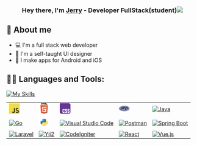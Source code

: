 
<h3 align="center">Hey there, I'm <a href="https://github.com/gera39">Jerry</a> - Developer FullStack(student)<img src="https://media.giphy.com/media/hvRJCLFzcasrR4ia7z/giphy.gif" width="28"></h3>


## 📖 About me

* 💻 I'm a full stack web developer
* 🎨 I'm a self-taught UI designer
* 📱 I make apps for Android and iOS




## 👨‍💻 Languages and Tools:
[![My Skills](https://skillicons.dev/icons?i=js,html,css,wasm)](https://skillicons.dev)
<table>
    <tbody>
        <tr>
            <td><a href="#"><img alt="JavaScript" title="JavaScript" height="28px" src="https://raw.githubusercontent.com/github/explore/80688e429a7d4ef2fca1e82350fe8e3517d3494d/topics/javascript/javascript.png" /></a></td>
            <td><a href="#"><img alt="HTML5" title="HTML5" height="28px" src="https://raw.githubusercontent.com/github/explore/80688e429a7d4ef2fca1e82350fe8e3517d3494d/topics/html/html.png" /></a></td>
            <td><a href="#"><img alt="CSS3" title="CSS3" height="28px" src="https://raw.githubusercontent.com/github/explore/80688e429a7d4ef2fca1e82350fe8e3517d3494d/topics/css/css.png" /></a></td>
            <td><a href="#"><img alt="PHP" title="PHP" height="28px" src="https://raw.githubusercontent.com/github/explore/80688e429a7d4ef2fca1e82350fe8e3517d3494d/topics/php/php.png" /></a></td>
            <td><a href="#"><img alt="Java" title="Java" height="28px" src="https://img.icons8.com/color/48/000000/java-coffee-cup-logo.png" /></a></td>
        </tr>
        <tr>
            <td><a href="#"><img alt="Go" title="Go" height="28px" src="https://img.icons8.com/color/48/000000/go-programming-language.png" /></a></td>
            <td><a href="#"><img alt="Python" title="Python" height="28px" src="https://raw.githubusercontent.com/github/explore/80688e429a7d4ef2fca1e82350fe8e3517d3494d/topics/python/python.png" /></a></td>
            <td><a href="#"><img alt="Visual Studio Code" title="Visual Studio Code" height="28px" src="https://img.icons8.com/fluent/48/000000/visual-studio-code-2019.png" /></a></td>
            <td><a href="#"><img alt="Postman" title="Postman" height="28px" src="https://img.icons8.com/color/48/000000/postman-api.png" /></a></td>
            <td><a href="#"><img alt="Spring Boot" title="Spring Boot" height="28px" src="https://img.icons8.com/color/48/000000/spring-logo.png" /></a></td>
        </tr>
        <tr>
            <td><a href="#"><img alt="Laravel" title="Laravel" height="28px" src="https://img.icons8.com/color/48/000000/laravel.png" /></a></td>
            <td><a href="#"><img alt="Yii2" title="Yii2" height="28px" src="https://img.icons8.com/color/48/000000/yii.png" /></a></td>
            <td><a href="#"><img alt="CodeIgniter" title="CodeIgniter" height="28px" src="https://img.icons8.com/color/48/000000/codeigniter.png" /></a></td>
            <td><a href="#"><img alt="React" title="React" height="28px" src="https://img.icons8.com/color/48/000000/react.png" /></a></td>
            <td><a href="#"><img alt="Vue.js" title="Vue.js" height="28px" src="https://img.icons8.com/color/48/000000/vue-js.png" /></a></td>
        </tr>
    </tbody>
</table>

